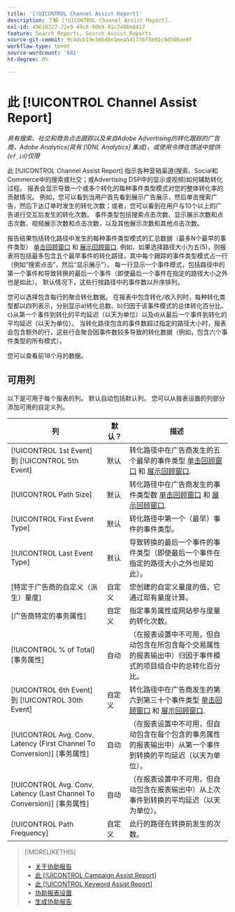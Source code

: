 ```yaml
---
title: '[!UICONTROL Channel Assist Report]'
description: 了解 [!UICONTROL Channel Assist Report].
exl-id: 49616327-72e9-49c6-90b9-91c7486e8417
feature: Search Reports, Search Assist Reports
source-git-commit: 9c4dcb19e386d8e1eea541776f5b92c9d500ae9f
workflow-type: tm+mt
source-wordcount: '681'
ht-degree: 0%

---
```


# 此 [!UICONTROL Channel Assist Report]

*具有搜索、社交和商务点击跟踪以及来自Adobe Advertising的转化跟踪的广告商，Adobe Analytics(具有 [!DNL Analytics] 集成)，或使用令牌在馈送中提供(`ef_id`)仅限*

此 [!UICONTROL Channel Assist Report] 指示各种营销渠道(搜索、Social和Commerce中的搜索或社交；或Advertising DSP中的显示或视频)如何辅助转化过程。 报表会显示导致一个或多个转化的每种事件类型模式对您的整体转化率的贡献情况。 例如，您可以看到当用户首先看到展示广告展示，然后单击搜索广告，然后下达订单时发生的转化次数；或者，您可以看到在用户与10个以上的广告进行交互后发生的转化次数。 事件类型包括搜索点击次数、显示展示次数和点击次数、视频展示次数和点击次数，以及其他展示次数和其他点击次数。 <!-- [DSP metrics may show up as "Other Path Length (<length>)" or empty; we're supposed to fill in more values for DSP at some point.] -->

报告结果包括转化路径中发生的每种事件类型模式的汇总数据（最多N个最早的事件类型） [单击回顾窗口](/help/search-social-commerce/glossary.md#c-d) 和 [展示回顾窗口](/help/search-social-commerce/glossary.md#i-j). 例如，如果选择路径大小为五(5)，则报表将包括最多包含五个最早事件的转化路径，其中每个跟踪的事件类型模式占一行（例如“搜索点击”，然后“显示展示”）。 每一行显示一个事件模式，包括路径中的第一个事件和导致转换的最后一个事件（即使最后一个事件在指定的路径大小之外也是如此）。 默认情况下，这些行按路径中的事件数以升序排列。

您可以选择包含每行的聚合转化数据。 在报表中包含转化/收入列时，每种转化类型都以四列表示，分别显示a)转化总数、b)归因于该事件模式的总体转化百分比、c)从第一个事件到转化的平均延迟（以天为单位）以及d)从最后一个事件到转化的平均延迟（以天为单位）。 当转化路径包含的事件数超过指定的路径大小时，报表会包含额外的行，这些行会聚合因事件数较多导致的转化数据（例如，包含六个事件类型的所有模式）。

您可以查看前18个月的数据。

## 可用列

以下是可用于每个报表的列。 默认自动包括默认列。 您可以从报表设置的列部分添加可用的自定义列。

| 列 | 默认？ | 描述 |
| ---- | ---- | ---- |
| [!UICONTROL 1st Event] 到 [!UICONTROL 5th Event] | 默认 | 转化路径中在广告商发生的五个最早的事件类型 [单击回顾窗口](/help/search-social-commerce/glossary.md#c-d) 和 [展示回顾窗口](/help/search-social-commerce/glossary.md#i-j). |
| [!UICONTROL Path Size] | 默认 | 转化路径中在广告商发生的事件类型数 [单击回顾窗口](/help/search-social-commerce/glossary.md#c-d) 和 [展示回顾窗口](/help/search-social-commerce/glossary.md#i-j). |
| [!UICONTROL First Event Type] | 默认 | 转化路径中第一个（最早）事件的事件类型。 |
| [!UICONTROL Last Event Type] | 默认 | 导致转换的最后一个事件的事件类型（即使最后一个事件在指定的路径大小之外也是如此）。 |
| \[特定于广告商的自定义（派生）量度\] | 自定义 | 您创建的自定义量度的值，它通过现有量度计算。 |
| \[广告商特定的事务属性\] | 自定义 | 指定事务属性或网站参与度量的转化次数。 |
| [!UICONTROL % of Total] \[事务属性\] | 自动 | （在报表设置中不可用，但自动包含在所包含每个交易属性的报表输出中）归因于事件模式的项目组合中的总转化百分比。 |
| [!UICONTROL 6th Event] 到 [!UICONTROL 30th Event] | 自定义 | 转化路径中在广告商发生的第六到第三十个事件类型 [单击回顾窗口](/help/search-social-commerce/glossary.md#c-d) 和 [展示回顾窗口](/help/search-social-commerce/glossary.md#i-j). |
| [!UICONTROL Avg. Conv. Latency (First Channel To Conversion)] \[事务属性\] | 自动 | （在报表设置中不可用，但自动包含在每个包含的事务属性的报表输出中）从第一个事件到转换的平均延迟（以天为单位）。 |
| [!UICONTROL Avg. Conv. Latency (Last Channel To Conversion)] \[事务属性\] | 自动 | （在报表设置中不可用，但自动包含在报表输出中）从上次事件到转换的平均延迟（以天为单位）。 |
| [!UICONTROL Path Frequency] | 自定义 | 此行的路径在转换前发生的次数。 |

<table style="table-layout:auto">

>[!MORELIKETHIS]
>
>* [关于协助报告](assist-report-about.md)
>* [此 [!UICONTROL Campaign Assist Report]](campaign-assist-report.md)
>* [此 [!UICONTROL Keyword Assist Report]](keyword-assist-report.md)
>* [协助报表设置](assist-report-settings.md)
>* [生成协助报告](assist-report-generate.md)
